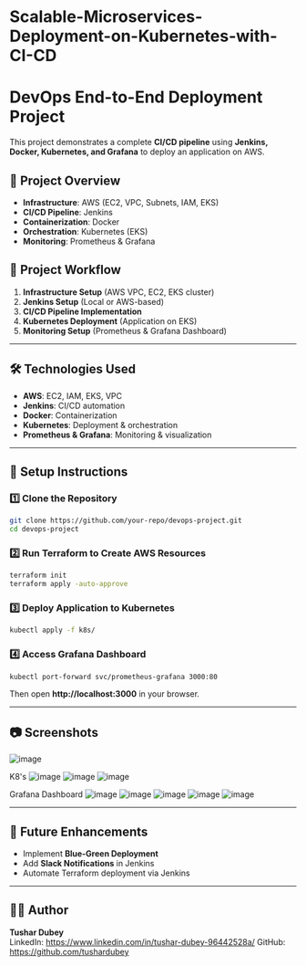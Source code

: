 # Scalable-Microservices-Deployment-on-Kubernetes-with-CI-CD
# DevOps End-to-End Deployment Project

This project demonstrates a complete **CI/CD pipeline** using **Jenkins, Docker, Kubernetes, and Grafana** to deploy an application on AWS.

## 📌 Project Overview
- **Infrastructure**: AWS (EC2, VPC, Subnets, IAM, EKS)
- **CI/CD Pipeline**: Jenkins
- **Containerization**: Docker
- **Orchestration**: Kubernetes (EKS)
- **Monitoring**: Prometheus & Grafana

## 🚀 Project Workflow
1. **Infrastructure Setup** (AWS VPC, EC2, EKS cluster)
2. **Jenkins Setup** (Local or AWS-based)
3. **CI/CD Pipeline Implementation**
4. **Kubernetes Deployment** (Application on EKS)
5. **Monitoring Setup** (Prometheus & Grafana Dashboard)

---

## 🛠️ Technologies Used
- **AWS**: EC2, IAM, EKS, VPC
- **Jenkins**: CI/CD automation
- **Docker**: Containerization
- **Kubernetes**: Deployment & orchestration
- **Prometheus & Grafana**: Monitoring & visualization

---

## 📜 Setup Instructions
### 1️⃣ Clone the Repository
```sh
git clone https://github.com/your-repo/devops-project.git
cd devops-project
```

### 2️⃣ Run Terraform to Create AWS Resources
```sh
terraform init
terraform apply -auto-approve
```

### 3️⃣ Deploy Application to Kubernetes
```sh
kubectl apply -f k8s/
```

### 4️⃣ Access Grafana Dashboard
```sh
kubectl port-forward svc/prometheus-grafana 3000:80
```
Then open **http://localhost:3000** in your browser.

---

## 📷 Screenshots

![image](https://github.com/user-attachments/assets/4f651d0e-9937-4067-83e3-b3c8977fb247)

K8's 
![image](https://github.com/user-attachments/assets/1dcbb0d3-c52c-46bd-83a9-864d84d8d464)
![image](https://github.com/user-attachments/assets/5573f6f5-6473-4ff8-b213-951eee635955)
![image](https://github.com/user-attachments/assets/983b16e1-522b-43ba-b053-f37368c3697e)

Grafana Dashboard
![image](https://github.com/user-attachments/assets/7894496b-30d7-4dac-b18c-3eca777cb732)
![image](https://github.com/user-attachments/assets/bc086960-1389-4c7d-aa2b-ae3cd12c4c8d)
![image](https://github.com/user-attachments/assets/75cec44e-de05-4d3a-81ca-bb2a897755e0)
![image](https://github.com/user-attachments/assets/51a042fd-a52b-42a2-bf29-ac9659269ab6)
![image](https://github.com/user-attachments/assets/0a716caf-2e4e-427f-8d27-1d0f67891dfb)


---

## 📌 Future Enhancements
- Implement **Blue-Green Deployment**
- Add **Slack Notifications** in Jenkins
- Automate Terraform deployment via Jenkins

---

## 👨‍💻 Author
**Tushar Dubey**  
LinkedIn: https://www.linkedin.com/in/tushar-dubey-96442528a/
GitHub: https://github.com/tushardubey
